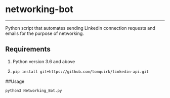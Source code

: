 # networking-bot

---

Python script that automates sending LinkedIn connection requests and emails for the purpose of networking.  
## Requirements

1. Python version 3.6 and above

2. ```bash
   pip install git+https://github.com/tomquirk/linkedin-api.git
   ```



##Usage

```bash
python3 Networking_Bot.py
```



